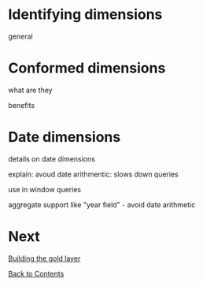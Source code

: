 # Identifying dimensions

general

# Conformed dimensions
what are they

benefits

# Date dimensions

details on date dimensions

explain: avoud date arithmentic: slows down queries

use in window queries

aggregate support like "year field" - avoid date arithmetic

# Next
[Building the gold layer](/gold.md)

[Back to Contents](/contents.md)
